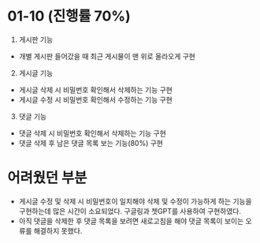 # 01-10 (진행률 70%)

1. 게시판 기능
- 개별 게시판 들어갔을 때 최근 게시물이 맨 위로 올라오게 구현



2. 게시글 기능
- 게시글 삭제 시 비밀번호 확인해서 삭제하는 기능 구현
- 게시글 수정 시 비밀번호 확인해서 수정하는 기능 구현



3. 댓글 기능
- 댓글 삭제 시 비밀번호 확인해서 삭제하는 기능 구현
- 댓글 삭제 후 남은 댓글 목록 보는 기능(80%) 구현


# 어려웠던 부분
- 게시글 수정 및 삭제 시 비밀번호이 일치해야 삭제 및 수정이 가능하게
하는 기능을 구현하는데 많은 시간이 소요되었다. 구글링과 쳇GPT를 사용하여
구현하였다.
- 아직 댓글을 삭제한 후 댓글 목록을 보려면 새로고침을 해야 댓글 목록이 보이는 오류를 해결하지 못했다.